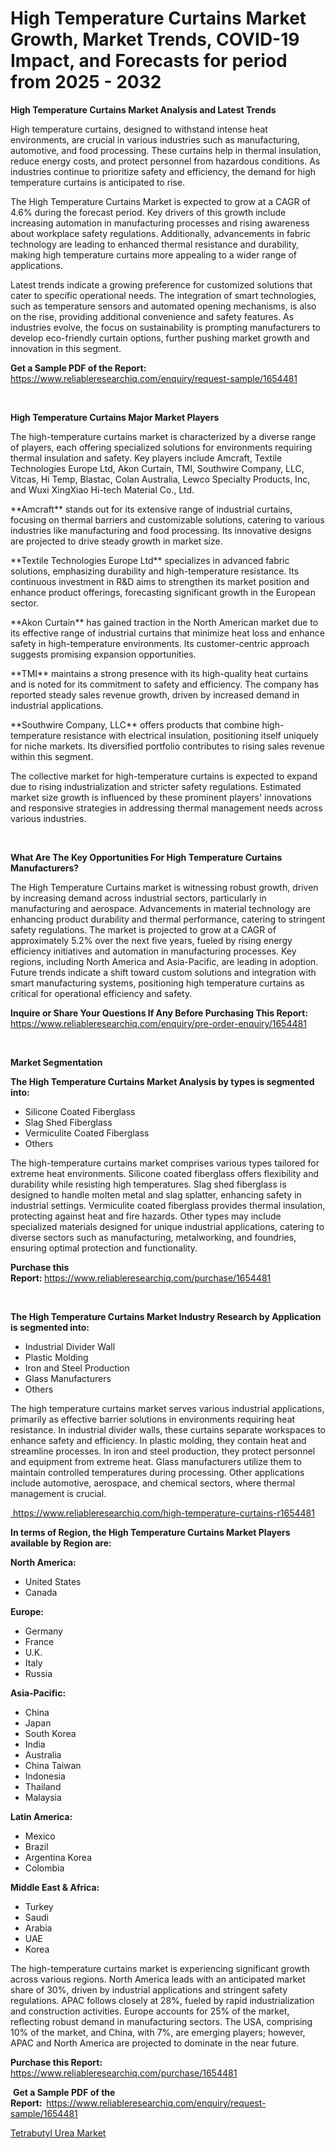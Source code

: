<p><h1>High Temperature Curtains Market Growth, Market Trends, COVID-19 Impact, and Forecasts for period from 2025 - 2032</h1></p><p><strong>High Temperature Curtains Market Analysis and Latest Trends</strong></p>
<p><p>High temperature curtains, designed to withstand intense heat environments, are crucial in various industries such as manufacturing, automotive, and food processing. These curtains help in thermal insulation, reduce energy costs, and protect personnel from hazardous conditions. As industries continue to prioritize safety and efficiency, the demand for high temperature curtains is anticipated to rise.</p><p>The High Temperature Curtains Market is expected to grow at a CAGR of 4.6% during the forecast period. Key drivers of this growth include increasing automation in manufacturing processes and rising awareness about workplace safety regulations. Additionally, advancements in fabric technology are leading to enhanced thermal resistance and durability, making high temperature curtains more appealing to a wider range of applications.</p><p>Latest trends indicate a growing preference for customized solutions that cater to specific operational needs. The integration of smart technologies, such as temperature sensors and automated opening mechanisms, is also on the rise, providing additional convenience and safety features. As industries evolve, the focus on sustainability is prompting manufacturers to develop eco-friendly curtain options, further pushing market growth and innovation in this segment.</p></p>
<p><strong>Get a Sample PDF of the Report:&nbsp;</strong> <a href="https://www.reliableresearchiq.com/enquiry/request-sample/1654481?utm_campaign=1119&utm_medium=2&utm_source=Github&utm_content=ia&utm_term=31012025&utm_id=high-temperature-curtains">https://www.reliableresearchiq.com/enquiry/request-sample/1654481</a></p>
<p>&nbsp;</p>
<p><strong>High Temperature Curtains Major Market Players</strong></p>
<p><p>The high-temperature curtains market is characterized by a diverse range of players, each offering specialized solutions for environments requiring thermal insulation and safety. Key players include Amcraft, Textile Technologies Europe Ltd, Akon Curtain, TMI, Southwire Company, LLC, Vitcas, Hi Temp, Blastac, Colan Australia, Lewco Specialty Products, Inc, and Wuxi XingXiao Hi-tech Material Co., Ltd.</p><p>**Amcraft** stands out for its extensive range of industrial curtains, focusing on thermal barriers and customizable solutions, catering to various industries like manufacturing and food processing. Its innovative designs are projected to drive steady growth in market size.</p><p>**Textile Technologies Europe Ltd** specializes in advanced fabric solutions, emphasizing durability and high-temperature resistance. Its continuous investment in R&D aims to strengthen its market position and enhance product offerings, forecasting significant growth in the European sector.</p><p>**Akon Curtain** has gained traction in the North American market due to its effective range of industrial curtains that minimize heat loss and enhance safety in high-temperature environments. Its customer-centric approach suggests promising expansion opportunities.</p><p>**TMI** maintains a strong presence with its high-quality heat curtains and is noted for its commitment to safety and efficiency. The company has reported steady sales revenue growth, driven by increased demand in industrial applications.</p><p>**Southwire Company, LLC** offers products that combine high-temperature resistance with electrical insulation, positioning itself uniquely for niche markets. Its diversified portfolio contributes to rising sales revenue within this segment.</p><p>The collective market for high-temperature curtains is expected to expand due to rising industrialization and stricter safety regulations. Estimated market size growth is influenced by these prominent players' innovations and responsive strategies in addressing thermal management needs across various industries.</p></p>
<p>&nbsp;</p>
<p><strong>What Are The Key Opportunities For High Temperature Curtains Manufacturers?</strong></p>
<p><p>The High Temperature Curtains market is witnessing robust growth, driven by increasing demand across industrial sectors, particularly in manufacturing and aerospace. Advancements in material technology are enhancing product durability and thermal performance, catering to stringent safety regulations. The market is projected to grow at a CAGR of approximately 5.2% over the next five years, fueled by rising energy efficiency initiatives and automation in manufacturing processes. Key regions, including North America and Asia-Pacific, are leading in adoption. Future trends indicate a shift toward custom solutions and integration with smart manufacturing systems, positioning high temperature curtains as critical for operational efficiency and safety.</p></p>
<p><strong>Inquire or Share Your Questions If Any Before Purchasing This Report:</strong> <a href="https://www.reliableresearchiq.com/enquiry/pre-order-enquiry/1654481?utm_campaign=1119&utm_medium=2&utm_source=Github&utm_content=ia&utm_term=31012025&utm_id=high-temperature-curtains">https://www.reliableresearchiq.com/enquiry/pre-order-enquiry/1654481</a></p>
<p>&nbsp;</p>
<p><strong>Market Segmentation</strong></p>
<p><strong>The High Temperature Curtains Market Analysis by types is segmented into:</strong></p>
<p><ul><li>Silicone Coated Fiberglass</li><li>Slag Shed Fiberglass</li><li>Vermiculite Coated Fiberglass</li><li>Others</li></ul></p>
<p><p>The high-temperature curtains market comprises various types tailored for extreme heat environments. Silicone coated fiberglass offers flexibility and durability while resisting high temperatures. Slag shed fiberglass is designed to handle molten metal and slag splatter, enhancing safety in industrial settings. Vermiculite coated fiberglass provides thermal insulation, protecting against heat and fire hazards. Other types may include specialized materials designed for unique industrial applications, catering to diverse sectors such as manufacturing, metalworking, and foundries, ensuring optimal protection and functionality.</p></p>
<p><strong>Purchase this Report:&nbsp;</strong><a href="https://www.reliableresearchiq.com/purchase/1654481?utm_campaign=1119&utm_medium=2&utm_source=Github&utm_content=ia&utm_term=31012025&utm_id=high-temperature-curtains">https://www.reliableresearchiq.com/purchase/1654481</a></p>
<p>&nbsp;</p>
<p><strong>The High Temperature Curtains Market Industry Research by Application is segmented into:</strong></p>
<p><ul><li>Industrial Divider Wall</li><li>Plastic Molding</li><li>Iron and Steel Production</li><li>Glass Manufacturers</li><li>Others</li></ul></p>
<p><p>The high temperature curtains market serves various industrial applications, primarily as effective barrier solutions in environments requiring heat resistance. In industrial divider walls, these curtains separate workspaces to enhance safety and efficiency. In plastic molding, they contain heat and streamline processes. In iron and steel production, they protect personnel and equipment from extreme heat. Glass manufacturers utilize them to maintain controlled temperatures during processing. Other applications include automotive, aerospace, and chemical sectors, where thermal management is crucial.</p></p>
<p><a href="https://www.reliableresearchiq.com/high-temperature-curtains-r1654481?utm_campaign=1119&utm_medium=2&utm_source=Github&utm_content=ia&utm_term=31012025&utm_id=high-temperature-curtains">&nbsp;https://www.reliableresearchiq.com/high-temperature-curtains-r1654481</a></p>
<p><strong>In terms of Region, the High Temperature Curtains Market Players available by Region are:</strong></p>
<p>
    <p> <strong> North America: </strong>
        <ul>
            <li>United States</li>
            <li>Canada</li>
        </ul>
        </p> 
    <p> <strong> Europe: </strong>
        <ul>
            <li>Germany</li>
            <li>France</li>
            <li>U.K.</li>
            <li>Italy</li>
            <li>Russia</li>
        </ul>
        </p> 
    <p> <strong> Asia-Pacific: </strong>
        <ul>
            <li>China</li>
            <li>Japan</li>
            <li>South Korea</li>
            <li>India</li>
            <li>Australia</li>
            <li>China Taiwan</li>
            <li>Indonesia</li>
            <li>Thailand</li>
            <li>Malaysia</li>
        </ul>
        </p> 
    <p> <strong> Latin America: </strong>
        <ul>
            <li>Mexico</li>
            <li>Brazil</li>
            <li>Argentina Korea</li>
            <li>Colombia</li>
        </ul>
        </p> 
    <p> <strong> Middle East & Africa: </strong>
        <ul>
            <li>Turkey</li>
            <li>Saudi</li>
            <li>Arabia</li>
            <li>UAE</li>
            <li>Korea</li>
        </ul>
    </p>
    </p>
<p><p>The high-temperature curtains market is experiencing significant growth across various regions. North America leads with an anticipated market share of 30%, driven by industrial applications and stringent safety regulations. APAC follows closely at 28%, fueled by rapid industrialization and construction activities. Europe accounts for 25% of the market, reflecting robust demand in manufacturing sectors. The USA, comprising 10% of the market, and China, with 7%, are emerging players; however, APAC and North America are projected to dominate in the near future.</p></p>
<p><strong>Purchase this Report: </strong><a href="https://www.reliableresearchiq.com/purchase/1654481?utm_campaign=1119&utm_medium=2&utm_source=Github&utm_content=ia&utm_term=31012025&utm_id=high-temperature-curtains">https://www.reliableresearchiq.com/purchase/1654481</a></p>
<p>&nbsp;<strong>Get a Sample PDF of the Report:&nbsp;&nbsp;</strong><a href="https://www.reliableresearchiq.com/enquiry/request-sample/1654481?utm_campaign=1119&utm_medium=2&utm_source=Github&utm_content=ia&utm_term=31012025&utm_id=high-temperature-curtains">https://www.reliableresearchiq.com/enquiry/request-sample/1654481</a></p>
<p><strong></strong></p>
<p><p><a href="https://github.com/supicweg/Market-Research-Report-List-1/blob/main/tetrabutyl-urea-market.md?utm_campaign=1119&utm_medium=2&utm_source=Github&utm_content=ia&utm_term=31012025&utm_id=high-temperature-curtains">Tetrabutyl Urea Market</a></p></p>